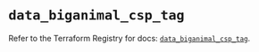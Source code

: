 # `data_biganimal_csp_tag`

Refer to the Terraform Registry for docs: [`data_biganimal_csp_tag`](https://registry.terraform.io/providers/enterprisedb/biganimal/3.1.1/docs/data-sources/csp_tag).
